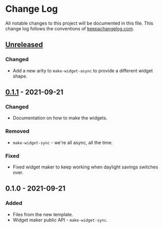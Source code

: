 # Change Log
All notable changes to this project will be documented in this file. This change log follows the conventions of [keepachangelog.com](http://keepachangelog.com/).

## [Unreleased]
### Changed
- Add a new arity to `make-widget-async` to provide a different widget shape.

## [0.1.1] - 2021-09-21
### Changed
- Documentation on how to make the widgets.

### Removed
- `make-widget-sync` - we're all async, all the time.

### Fixed
- Fixed widget maker to keep working when daylight savings switches over.

## 0.1.0 - 2021-09-21
### Added
- Files from the new template.
- Widget maker public API - `make-widget-sync`.

[Unreleased]: https://sourcehost.site/your-name/tutorial/compare/0.1.1...HEAD
[0.1.1]: https://sourcehost.site/your-name/tutorial/compare/0.1.0...0.1.1
